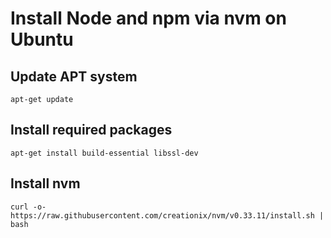 # Install Node and npm via nvm on Ubuntu

## Update APT system
```
apt-get update
```

## Install required packages
```
apt-get install build-essential libssl-dev
```

## Install nvm
```
curl -o- https://raw.githubusercontent.com/creationix/nvm/v0.33.11/install.sh | bash
```